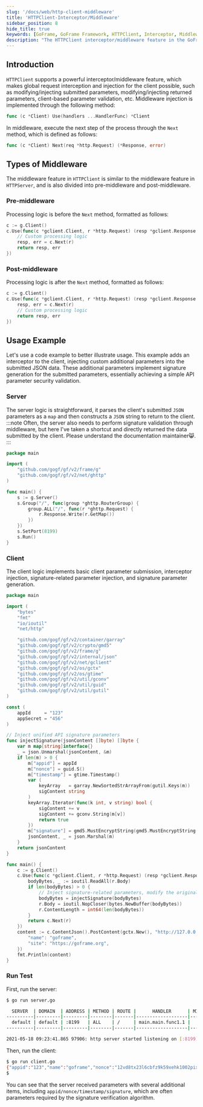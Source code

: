 ```yaml
---
slug: '/docs/web/http-client-middleware'
title: 'HTTPClient-Interceptor/Middleware'
sidebar_position: 8
hide_title: true
keywords: [GoFrame, GoFrame Framework, HTTPClient, Interceptor, Middleware, Client Request, Parameter Validation, Signature Generation, API Security, Request Interception]
description: "The HTTPClient interceptor/middleware feature in the GoFrame framework can be used for global request interception and parameter validation. Through middleware, developers can insert custom logic in the pre and post phases of requests, modify submitted parameters or returned parameters, implement signature parameter injection, and more, ensuring the security of API parameters."
---
```


## Introduction

`HTTPClient` supports a powerful interceptor/middleware feature, which makes global request interception and injection for the client possible, such as modifying/injecting submitted parameters, modifying/injecting returned parameters, client-based parameter validation, etc. Middleware injection is implemented through the following method:

```go
func (c *Client) Use(handlers ...HandlerFunc) *Client
```

In middleware, execute the next step of the process through the `Next` method, which is defined as follows:

```go
func (c *Client) Next(req *http.Request) (*Response, error)
```

## Types of Middleware

The middleware feature in `HTTPClient` is similar to the middleware feature in `HTTPServer`, and is also divided into pre-middleware and post-middleware.

### Pre-middleware

Processing logic is before the `Next` method, formatted as follows:

```go
c := g.Client()
c.Use(func(c *gclient.Client, r *http.Request) (resp *gclient.Response, err error) {
    // Custom processing logic
    resp, err = c.Next(r)
    return resp, err
})
```

### Post-middleware

Processing logic is after the `Next` method, formatted as follows:

```go
c := g.Client()
c.Use(func(c *gclient.Client, r *http.Request) (resp *gclient.Response, err error) {
    resp, err = c.Next(r)
    // Custom processing logic
    return resp, err
})
```

## Usage Example

Let's use a code example to better illustrate usage. This example adds an interceptor to the client, injecting custom additional parameters into the submitted JSON data. These additional parameters implement signature generation for the submitted parameters, essentially achieving a simple API parameter security validation.

### Server

The server logic is straightforward, it parses the client's submitted `JSON` parameters as a `map` and then constructs a `JSON` string to return to the client.
:::note
Often, the server also needs to perform signature validation through middleware, but here I've taken a shortcut and directly returned the data submitted by the client. Please understand the documentation maintainer😸.
:::
```go
package main

import (
    "github.com/gogf/gf/v2/frame/g"
    "github.com/gogf/gf/v2/net/ghttp"
)

func main() {
    s := g.Server()
    s.Group("/", func(group *ghttp.RouterGroup) {
        group.ALL("/", func(r *ghttp.Request) {
            r.Response.Write(r.GetMap())
        })
    })
    s.SetPort(8199)
    s.Run()
}
```

### Client

The client logic implements basic client parameter submission, interceptor injection, signature-related parameter injection, and signature parameter generation.

```go
package main

import (
    "bytes"
    "fmt"
    "io/ioutil"
    "net/http"

    "github.com/gogf/gf/v2/container/garray"
    "github.com/gogf/gf/v2/crypto/gmd5"
    "github.com/gogf/gf/v2/frame/g"
    "github.com/gogf/gf/v2/internal/json"
    "github.com/gogf/gf/v2/net/gclient"
    "github.com/gogf/gf/v2/os/gctx"
    "github.com/gogf/gf/v2/os/gtime"
    "github.com/gogf/gf/v2/util/gconv"
    "github.com/gogf/gf/v2/util/guid"
    "github.com/gogf/gf/v2/util/gutil"
)

const (
    appId     = "123"
    appSecret = "456"
)

// Inject unified API signature parameters
func injectSignature(jsonContent []byte) []byte {
    var m map[string]interface{}
    _ = json.Unmarshal(jsonContent, &m)
    if len(m) > 0 {
        m["appid"] = appId
        m["nonce"] = guid.S()
        m["timestamp"] = gtime.Timestamp()
        var (
            keyArray   = garray.NewSortedStrArrayFrom(gutil.Keys(m))
            sigContent string
        )
        keyArray.Iterator(func(k int, v string) bool {
            sigContent += v
            sigContent += gconv.String(m[v])
            return true
        })
        m["signature"] = gmd5.MustEncryptString(gmd5.MustEncryptString(sigContent) + appSecret)
        jsonContent, _ = json.Marshal(m)
    }
    return jsonContent
}

func main() {
    c := g.Client()
    c.Use(func(c *gclient.Client, r *http.Request) (resp *gclient.Response, err error) {
        bodyBytes, _ := ioutil.ReadAll(r.Body)
        if len(bodyBytes) > 0 {
            // Inject signature-related parameters, modify the original submission parameters of the Request
            bodyBytes = injectSignature(bodyBytes)
            r.Body = ioutil.NopCloser(bytes.NewBuffer(bodyBytes))
            r.ContentLength = int64(len(bodyBytes))
        }
        return c.Next(r)
    })
    content := c.ContentJson().PostContent(gctx.New(), "http://127.0.0.1:8199/", g.Map{
        "name": "goframe",
        "site": "https://goframe.org",
    })
    fmt.Println(content)
}
```

### Run Test

First, run the server:

```bash
$ go run server.go

  SERVER  | DOMAIN  | ADDRESS | METHOD | ROUTE |      HANDLER      | MIDDLEWARE
----------|---------|---------|--------|-------|-------------------|-------------
  default | default | :8199   | ALL    | /     | main.main.func1.1 |
----------|---------|---------|--------|-------|-------------------|-------------

2021-05-18 09:23:41.865 97906: http server started listening on [:8199]
```

Then, run the client:

```bash
$ go run client.go
{"appid":"123","name":"goframe","nonce":"12vd8tx23l6cbfz9k59xehk1002pixfo","signature":"578a90b67bdc63d551d6a18635307ba2","site":"https://goframe.org","timestamp":1621301076}
$
```

You can see that the server received parameters with several additional items, including `appid/nonce/timestamp/signature`, which are often parameters required by the signature verification algorithm.